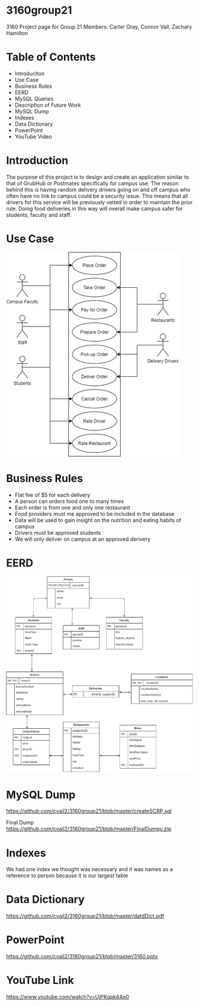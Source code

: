 # 3160group21
3160 Project page for Group 21
Members: Carter Gray, Connor Vail, Zachary Hamilton

# Table of Contents
* Introduciton
* Use Case
* Business Rules
* EERD
* MySQL Queries
* Description of Future Work
* MySQL Dump
* Indexes
* Data Dictionary
* PowerPoint
* YouTube Video

# Introduction
The purpose of this project is to design and create an application similar to that of GrubHub or Postmates specifically for campus use. The reason behind this is having random delivery drivers going on and off campus who often have no link to campus could be a security issue. This means that all drivers for this service will be previously vetted in order to maintain the prior rule. Doing food deliveries in this way will overall make campus safer for students, faculty and staff.

# Use Case
![Image of Use Case](https://github.com/cvail2/3160group21/blob/master/useCaseDeliver2-3160.png)

# Business Rules
* Flat fee of $5 for each delivery 
* A person can orders food one to many times
* Each order is from one and only one restaurant 
* Food providers must me approved to be included in the database
* Data will be used to gain insight on the nutrition and eating habits of campus
* Drivers must be approved students
* We will only deliver on campus at an approved derivery 

# EERD
![Image of EERD](https://github.com/cvail2/3160group21/blob/master/Untitled%20Diagram.png)

# MySQL Dump

  https://github.com/cvail2/3160group21/blob/master/createSCRP.sql
  
  Final Dump
  https://github.com/cvail2/3160group21/blob/master/FinalDumpy.zip

# Indexes

 We had one index we thought was necessary and it was names as a reference to person because it is our largest table

# Data Dictionary

  https://github.com/cvail2/3160group21/blob/master/datdDict.pdf

# PowerPoint

  https://github.com/cvail2/3160group21/blob/master/3160.pptx

# YouTube Link

https://www.youtube.com/watch?v=UjPKgpk44p0
